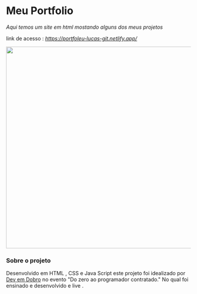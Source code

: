 # Meu Portfolio

*Aqui temos um site em html mostando alguns dos meus projetos*

link de acesso : *https://portfoleu-lucas-git.netlify.app/*

<div align="center">
<img src="https://github.com/Lucas836-hub/Meu-Portfolio/assets/70550900/0ad3df83-515d-47b4-b376-b83156692c33" height="550px" />
</div>

### Sobre o projeto
Desenvolvido em HTML , CSS e Java Script este projeto foi idealizado por <a href="https://github.com/devemdobro">Dev em Dobro</a> no evento "Do zero ao programador contratado." No qual foi ensinado e desenvolvido e live .
